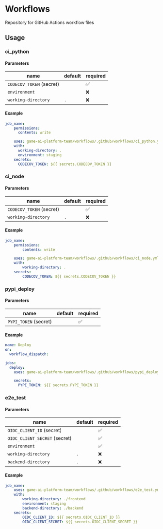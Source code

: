 # Workflows

Repository for GitHub Actions workflow files

## Usage

### ci_python

#### Parameters

| name | default | required |
|-|-|-|
|`CODECOV_TOKEN` (secret)||✅|
|`environment`||❌|
|`working-directory`|`.`|❌|

#### Example

```yml
job_name:
    permissions:
      contents: write

    uses: game-ai-platform-team/workflows/.github/workflows/ci_python.yml@main
    with:
      working-directory: .
      environment: staging
    secrets:
      CODECOV_TOKEN: ${{ secrets.CODECOV_TOKEN }}
```

### ci_node

#### Parameters

| name | default | required |
|-|-|-|
|`CODECOV_TOKEN` (secret)||✅|
|`working-directory`|`.`|❌|

#### Example

```yml
job_name:
    permissions:
        contents: write

    uses: game-ai-platform-team/workflows/.github/workflows/ci_node.yml@main
    with:
        working-directory: .
    secrets:
        CODECOV_TOKEN: ${{ secrets.CODECOV_TOKEN }}
```

### pypi_deploy

#### Parameters

| name | default | required |
|-|-|-|
|`PYPI_TOKEN` (secret)||✅|

#### Example

```yml
name: Deploy
on:
  workflow_dispatch:

jobs:
  deploy:
    uses: game-ai-platform-team/workflows/.github/workflows/pypi_deploy.yml@main

    secrets:
      PYPI_TOKEN: ${{ secrets.PYPI_TOKEN }}
```

### e2e_test

#### Parameters

| name | default | required |
|-|-|-|
|`OIDC_CLIENT_ID` (secret)||✅|
|`OIDC_CLIENT_SECRET` (secret)||✅|
|`environment`||✅|
|`working-directory`|`.`|❌|
|`backend-directory`|`.`|❌|

#### Example

```yml
job_name:
    uses: game-ai-platform-team/workflows/.github/workflows/e2e_test.yml@main
    with:
        working-directory: ./frontend
        environment: staging
        backend-directory: ./backend
    secrets:
        OIDC_CLIENT_ID: ${{ secrets.OIDC_CLIENT_ID }}
        OIDC_CLIENT_SECRET: ${{ secrets.OIDC_CLIENT_SECRET }}
```
